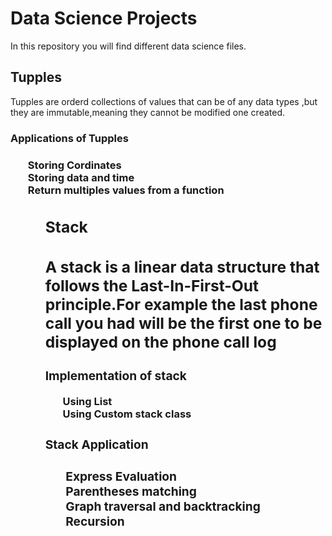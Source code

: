 <h1>Data Science Projects</h1>
In this repository you will find different data science files.

<h2>Tupples</h2>
<p>Tupples are orderd collections of values that can be of any data types ,but they are immutable,meaning they cannot be modified one created.</p>

<h3>Applications of Tupples<h3>
<ul>
Storing Cordinates
<br>
Storing data and time
<br>
Return multiples values from a function
<br>
<ul>
<h2>Stack<h2>

<p> A stack is a linear data structure that follows the Last-In-First-Out principle.For example the last phone call you had will be the first one to be displayed on the phone call log<p>

<h3>Implementation of stack</h3>
<ul>
Using List
<br>
Using Custom stack class
</ul>
<h3>Stack Application<h3>
<ul>
Express Evaluation 
<br>
Parentheses matching 
<br>
Graph  traversal and backtracking
<br>
Recursion
<ul>

